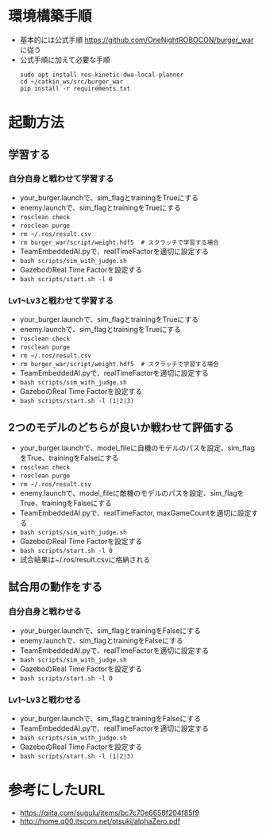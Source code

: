 # 環境構築手順
- 基本的には公式手順 https://github.com/OneNightROBOCON/burger_war に従う
- 公式手順に加えて必要な手順
   ```
   sudo apt install ros-kinetic-dwa-local-planner
   cd ~/catkin_ws/src/burger_war
   pip install -r requirements.txt
   ```

# 起動方法
## 学習する
### 自分自身と戦わせて学習する
- your_burger.launchで、sim_flagとtrainingをTrueにする
- enemy.launchで、sim_flagとtrainingをTrueにする
- `rosclean check`
- `rosclean purge`
- `rm ~/.ros/result.csv`
- `rm burger_war/script/weight.hdf5  # スクラッチで学習する場合`
- TeamEmbeddedAI.pyで、realTimeFactorを適切に設定する
- `bash scripts/sim_with_judge.sh`
- GazeboのReal Time Factorを設定する
- `bash scripts/start.sh -l 0`

### Lv1~Lv3と戦わせて学習する
- your_burger.launchで、sim_flagとtrainingをTrueにする
- enemy.launchで、sim_flagとtrainingをTrueにする
- `rosclean check`
- `rosclean purge`
- `rm ~/.ros/result.csv`
- `rm burger_war/script/weight.hdf5  # スクラッチで学習する場合`
- TeamEmbeddedAI.pyで、realTimeFactorを適切に設定する
- `bash scripts/sim_with_judge.sh`
- GazeboのReal Time Factorを設定する
- `bash scripts/start.sh -l (1|2|3)`

## 2つのモデルのどちらが良いか戦わせて評価する
- your_burger.launchで、model_fileに自機のモデルのパスを設定、sim_flagをTrue、trainingをFalseにする
- `rosclean check`
- `rosclean purge`
- `rm ~/.ros/result.csv`
- enemy.launchで、model_fileに敵機のモデルのパスを設定、sim_flagをTrue、trainingをFalseにする
- TeamEmbeddedAI.pyで、realTimeFactor, maxGameCountを適切に設定する
- `bash scripts/sim_with_judge.sh`
- GazeboのReal Time Factorを設定する
- `bash scripts/start.sh -l 0`
- 試合結果は~/.ros/result.csvに格納される

## 試合用の動作をする
### 自分自身と戦わせる
- your_burger.launchで、sim_flagとtrainingをFalseにする
- enemy.launchで、sim_flagとtrainingをFalseにする
- TeamEmbeddedAI.pyで、realTimeFactorを適切に設定する
- `bash scripts/sim_with_judge.sh`
- GazeboのReal Time Factorを設定する
- `bash scripts/start.sh -l 0`

### Lv1~Lv3と戦わせる
- your_burger.launchで、sim_flagとtrainingをFalseにする
- TeamEmbeddedAI.pyで、realTimeFactorを適切に設定する
- `bash scripts/sim_with_judge.sh`
- GazeboのReal Time Factorを設定する
- `bash scripts/start.sh -l (1|2|3)`

# 参考にしたURL
- https://qiita.com/sugulu/items/bc7c70e6658f204f85f9
- http://home.q00.itscom.net/otsuki/alphaZero.pdf

